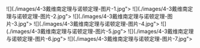 ﻿![](./images/4-3戴维南定理与诺顿定理-图片-1.jpg"></div>
![](./images/4-3戴维南定理与诺顿定理-图片-2.jpg"></div>
![](./images/4-3戴维南定理与诺顿定理-图片-3.jpg"></div>
![](./images/4-3戴维南定理与诺顿定理-图片-4.jpg"></div>
![](./images/4-3戴维南定理与诺顿定理-图片-5.jpg"></div>
![](./images/4-3戴维南定理与诺顿定理-图片-6.jpg"></div>
![](./images/4-3戴维南定理与诺顿定理-图片-7.jpg"></div>
